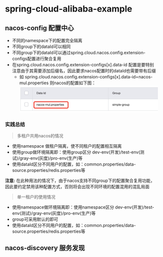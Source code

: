 # spring-cloud-alibaba-example

## nacos-config 配置中心
- 不同的namespace下的配置完全隔离
- 不同group下的dataId可以相同
- 不同group下的dataId可以通过spring.cloud.nacos.config.extension-configs配置进行聚合复用
- 在spring.cloud.nacos.config.extension-configs[x].data-id 配置是要特别注意由于其需要添加后缀名，因此要求nacos配置时的dataId也需要带有后缀
   - 如 spring.cloud.nacos.config.extension-configs[x].data-id=nacos-mul.properties 则nacos的配置如下图：
   ![](img/nacos-data-id.jpg)

### 实践总结
> 多租户共用nacos的情况
- 使用namespace 做租户隔离，使不同租户的配置相互隔离
- 使用group做环境隔离即：使用group区分 dev-env(开发)/test-env(测试)/gray-env(灰度)/pro-env(生产)等
- 使用dataId区分不同用户的配置，如：common.properties/data-source.properties/redis.properties等

**注意:** 在此种用法的情况下，由于nacos支持不同group下的配置聚合复用功能，因此要约定禁用该种配置方式，否则将会出现不同环境的配置混用的混乱局面

> 单一租户的使用情况
- 使用namespace做环境隔离即：使用namespace区分 dev-env(开发)/test-env(测试)/gray-env(灰度)/pro-env(生产)等
- group可采用默认的即可
- 使用dataId区分不同用户的配置，如：common.properties/data-source.properties/redis.properties等

## nacos-discovery 服务发现

 
   


